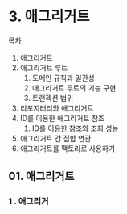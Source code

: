 # 3. 애그리거트

목차

1. 애그리거트
2. 애그리거트 루트
   1. 도메인 규칙과 일관성
   2. 애그리거트 루트의 기능 구현
   3. 트랜젝션 범위
3. 리포지터리와 애그리거트
4. ID를 이용한 애그리거트 참조
   1. ID를 이용한 참조와 조회 성능
5. 애그리거트 간 집합 연관
6. 애그리거트를 팩토리로 사용하기





## 01. 애그리거트

### 1 . 애그리거




